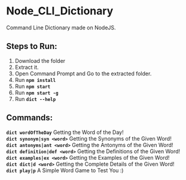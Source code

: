 # Node_CLI_Dictionary
Command Line Dictionary made on NodeJS.

## Steps to Run:
1. Download the folder
2. Extract it.
3. Open Command Prompt and Go to the extracted folder.
4. Run **`npm install`**
5. Run **`npm start`**
6. Run **`npm start -g`**
7. Run **`dict --help`**

## Commands:
  **`dict wordOfTheDay`**           Getting the Word of the Day!  
  **`dict synonym|syn <word>`**     Getting the Synonyms of the Given Word!  
  **`dict antonyms|ant <word>`**    Getting the Antonyms of the Given Word!  
  **`dict definition|def <word>`**  Getting the Definitions of the Given Word!  
  **`dict examples|ex <word>`**     Getting the Examples of the Given Word!  
  **`dict dict|d <word>`**          Getting the Complete Details of the Given Word!  
  **`dict play|p`**                 A Simple Word Game to Test You :)
